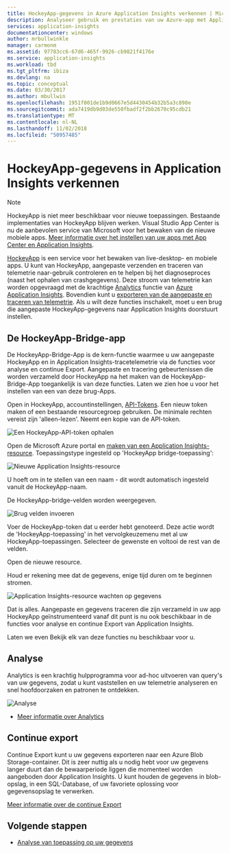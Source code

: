 ```yaml
---
title: HockeyApp-gegevens in Azure Application Insights verkennen | Microsoft Docs
description: Analyseer gebruik en prestaties van uw Azure-app met Application Insights.
services: application-insights
documentationcenter: windows
author: mrbullwinkle
manager: carmonm
ms.assetid: 97783cc6-67d6-465f-9926-cb9821f4176e
ms.service: application-insights
ms.workload: tbd
ms.tgt_pltfrm: ibiza
ms.devlang: na
ms.topic: conceptual
ms.date: 03/30/2017
ms.author: mbullwin
ms.openlocfilehash: 1951f001de1b9d0667e5d4430454b32b5a3c890e
ms.sourcegitcommit: ada7419db9d03de550fbadf2f2bb2670c95cdb21
ms.translationtype: MT
ms.contentlocale: nl-NL
ms.lasthandoff: 11/02/2018
ms.locfileid: "50957485"
---
```

# <a name="exploring-hockeyapp-data-in-application-insights"></a>HockeyApp-gegevens in Application Insights verkennen

> [!NOTE]
> HockeyApp is niet meer beschikbaar voor nieuwe toepassingen. Bestaande implementaties van HockeyApp blijven werken. Visual Studio App Center is nu de aanbevolen service van Microsoft voor het bewaken van de nieuwe mobiele apps. [Meer informatie over het instellen van uw apps met App Center en Application Insights](app-insights-mobile-center-quickstart.md).

[HockeyApp](https://azure.microsoft.com/services/hockeyapp/) is een service voor het bewaken van live-desktop- en mobiele apps. U kunt van HockeyApp, aangepaste verzenden en traceren van telemetrie naar-gebruik controleren en te helpen bij het diagnoseproces (naast het ophalen van crashgegevens). Deze stroom van telemetrie kan worden opgevraagd met de krachtige [Analytics](app-insights-analytics.md) functie van [Azure Application Insights](app-insights-overview.md). Bovendien kunt u [exporteren van de aangepaste en traceren van telemetrie](app-insights-export-telemetry.md). Als u wilt deze functies inschakelt, moet u een brug die aangepaste HockeyApp-gegevens naar Application Insights doorstuurt instellen.

## <a name="the-hockeyapp-bridge-app"></a>De HockeyApp-Bridge-app
De HockeyApp-Bridge-App is de kern-functie waarmee u uw aangepaste HockeyApp en in Application Insights-tracetelemetrie via de functies voor analyse en continue Export. Aangepaste en tracering gebeurtenissen die worden verzameld door HockeyApp na het maken van de HockeyApp-Bridge-App toegankelijk is van deze functies. Laten we zien hoe u voor het instellen van een van deze brug-Apps.

Open in HockeyApp, accountinstellingen, [API-Tokens](https://rink.hockeyapp.net/manage/auth_tokens). Een nieuw token maken of een bestaande resourcegroep gebruiken. De minimale rechten vereist zijn 'alleen-lezen'. Neemt een kopie van de API-token.

![Een HockeyApp-API-token ophalen](./media/app-insights-hockeyapp-bridge-app/01.png)

Open de Microsoft Azure portal en [maken van een Application Insights-resource](app-insights-create-new-resource.md). Toepassingstype ingesteld op 'HockeyApp bridge-toepassing':

![Nieuwe Application Insights-resource](./media/app-insights-hockeyapp-bridge-app/02.png)

U hoeft om in te stellen van een naam - dit wordt automatisch ingesteld vanuit de HockeyApp-naam.

De HockeyApp-bridge-velden worden weergegeven. 

![Brug velden invoeren](./media/app-insights-hockeyapp-bridge-app/03.png)

Voer de HockeyApp-token dat u eerder hebt genoteerd. Deze actie wordt de 'HockeyApp-toepassing' in het vervolgkeuzemenu met al uw HockeyApp-toepassingen. Selecteer de gewenste en voltooi de rest van de velden. 

Open de nieuwe resource. 

Houd er rekening mee dat de gegevens, enige tijd duren om te beginnen stromen.

![Application Insights-resource wachten op gegevens](./media/app-insights-hockeyapp-bridge-app/04.png)

Dat is alles. Aangepaste en gegevens traceren die zijn verzameld in uw app HockeyApp geïnstrumenteerd vanaf dit punt is nu ook beschikbaar in de functies voor analyse en continue Export van Application Insights.

Laten we even Bekijk elk van deze functies nu beschikbaar voor u.

## <a name="analytics"></a>Analyse
Analytics is een krachtig hulpprogramma voor ad-hoc uitvoeren van query's van uw gegevens, zodat u kunt vaststellen en uw telemetrie analyseren en snel hoofdoorzaken en patronen te ontdekken.

![Analyse](./media/app-insights-hockeyapp-bridge-app/05.png)

* [Meer informatie over Analytics](../log-analytics/query-language/get-started-analytics-portal.md)

## <a name="continuous-export"></a>Continue export
Continue Export kunt u uw gegevens exporteren naar een Azure Blob Storage-container. Dit is zeer nuttig als u nodig hebt voor uw gegevens langer duurt dan de bewaarperiode liggen die momenteel worden aangeboden door Application Insights. U kunt houden de gegevens in blob-opslag, in een SQL-Database, of uw favoriete oplossing voor gegevensopslag te verwerken.

[Meer informatie over de continue Export](app-insights-export-telemetry.md)

## <a name="next-steps"></a>Volgende stappen
* [Analyse van toepassing op uw gegevens](../log-analytics/query-language/get-started-analytics-portal.md)

